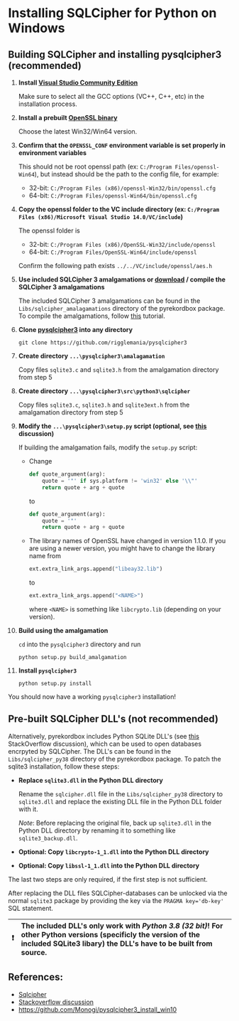 # Installing SQLCipher for Python on Windows


## Building SQLCipher and installing pysqlcipher3 (recommended)


1. **Install [Visual Studio Community Edition][VS]**

   Make sure to select all the GCC options (VC++, C++, etc) in the installation process.


2. **Install a prebuilt [OpenSSL binary][OpenSSL]**

   Choose the latest Win32/Win64 version.


3. **Confirm that the `OPENSSL_CONF` environment variable is set properly in environment variables**

   This should not be root openssl path (ex: `C:/Program Files/openssl-Win64`),
   but instead should be the path to the config file, for example:
   - 32-bit: ``C:/Program Files (x86)/openssl-Win32/bin/openssl.cfg``
   - 64-bit: ``C:/Program Files/openssl-Win64/bin/openssl.cfg``


4. **Copy the openssl folder to the VC include directory (ex: `C:/Program Files (x86)/Microsoft Visual Studio 14.0/VC/include`)**

   The openssl folder is
   - 32-bit: `C:/Program Files (x86)/OpenSSL-Win32/include/openssl`
   - 64-bit: `C:/Program Files/OpenSSL-Win64/include/openssl`

   Confirm the following path exists `../../VC/include/openssl/aes.h`


5. **Use included SQLCipher 3 amalgamations or [download](https://github.com/geekbrother/sqlcipher-amalgamation) / compile the SQLCipher 3 amalgamations**

   The included SQLCipher 3 amalgamations can be found in the ``Libs/sqlcipher_amalagamations`` directory
   of the pyrekordbox package. To compile the amalgamations, follow [this](http://www.jerryrw.com/howtocompile.php) tutorial.


6. **Clone [pysqlcipher3] into any directory**

   ````commandline
   git clone https://github.com/rigglemania/pysqlcipher3
   ````


7. **Create directory ``...\pysqlcipher3\amalagamation``**

   Copy files ``sqlite3.c`` and ``sqlite3.h`` from the amalgamation directory from step 5


8. **Create directory ``...\pysqlcipher3\src\python3\sqlcipher``**

   Copy files ``sqlite3.c``, ``sqlite3.h`` and ``sqlite3ext.h`` from the amalgamation directory from step 5


9. **Modify the ``...\pysqlcipher3\setup.py`` script (optional, see [this](https://stackoverflow.com/questions/65345077/unable-to-build-sqlcipher3-on-windows) discussion)**

   If building the amalgamation fails, modify the ``setup.py`` script:
   - Change
      ````python
      def quote_argument(arg):
          quote = '"' if sys.platform != 'win32' else '\\"'
          return quote + arg + quote
      ````
      to
      ````python
      def quote_argument(arg):
          quote = '"'
          return quote + arg + quote
      ````

   - The library names of OpenSSL have changed in version 1.1.0. If you are using a newer version, you might have to change the library name from
     ````python
     ext.extra_link_args.append("libeay32.lib")
     ````
     to
     ````python
     ext.extra_link_args.append("<NAME>")
     ````
     where ``<NAME>`` is something like ``libcrypto.lib`` (depending on your version).


10. **Build using the amalgamation**

    ``cd`` into the ``pysqlcipher3`` directory and run
    ````commandline
    python setup.py build_amalgamation
    ````


11. **Install ``pysqlcipher3``**

    ````commandline
    python setup.py install
    ````


You should now have a working ``pysqlcipher3`` installation!


## Pre-built SQLCipher DLL's (not recommended)

Alternatively, pyrekordbox includes Python SQLite DLL's (see [this](https://stackoverflow.com/questions/58964763/using-sqlcipher-in-python-the-easy-way)
StackOverflow discussion), which can be used to open databases encrpyted by SQLCipher.
The DLL's can be found in the ``Libs/sqlcipher_py38`` directory of the pyrekordbox package.
To patch the sqlite3 installation, follow these steps:


- **Replace ``sqlite3.dll`` in the Python DLL directory**

  Rename the ``sqlcipher.dll`` file in the ``Libs/sqlcipher_py38`` directory to
  ``sqlite3.dll`` and replace the existing DLL file in the Python DLL folder with it.

  *Note*: Before replacing the original file, back up ``sqlite3.dll`` in the Python DLL directory by renaming it to something like ``sqlite3_backup.dll``.

- **Optional: Copy `libcrypto-1_1.dll` into the Python DLL directory**

- **Optional: Copy `libssl-1_1.dll` into the Python DLL directory**

The last two steps are only required, if the first step is not sufficient.

After replacing the DLL files SQLCipher-databases can be unlocked via the normal
`sqlite3` package by providing the key via the `PRAGMA key='db-key'` SQL statement.

| ❗  | The included DLL's only work with *Python 3.8 (32 bit)*! For other Python versions (specificly the version of the included SQLite3 libary) the DLL's have to be built from source. |
|----|:-----------------------------------------------------------------------------------------------------------------------------------------------------------------------------------|


## References:

- [Sqlcipher](https://www.zetetic.net/sqlcipher/open-source/)
- [Stackoverflow discussion](https://stackoverflow.com/questions/33618565/how-to-build-sql-cipher-python-binding-for-windows)
- https://github.com/Monogi/pysqlcipher3_install_win10

[VS]: https://visualstudio.microsoft.com/de/vs/community/
[OpenSSL]: https://slproweb.com/products/Win32OpenSSL.html
[pysqlcipher3]: https://github.com/rigglemania/pysqlcipher3
